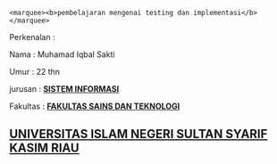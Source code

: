 
    <marquee><b>pembelajaran mengenai testing dan implementasi</b></marquee>
  </head>
<body>
  <p>Perkenalan :</p>
  <p> Nama        : Muhamad Iqbal Sakti</p>
  <p> Umur        : 22 thn </p>
    <p> jurusan     : <a href="http://sif.uin-suska.ac.id/"><b>SISTEM INFORMASI</b></a> </p>
    <p> Fakultas    : <a href="https://fst.uin-suska.ac.id/"><b>FAKULTAS SAINS DAN TEKNOLOGI</b></a> </p>
    <h2><p> <a href="http://sif.uin-suska.ac.id/"><b>UNIVERSITAS ISLAM NEGERI SULTAN SYARIF KASIM RIAU</b></a></p></h2>

